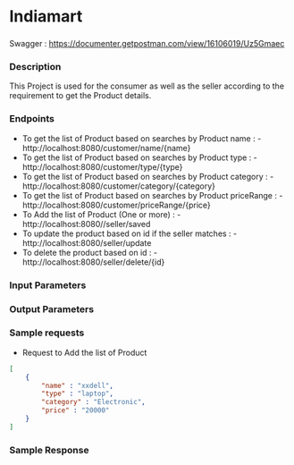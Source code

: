 # Indiamart

###
Swagger : https://documenter.getpostman.com/view/16106019/Uz5Gmaec
### Description
This Project is used for the consumer as well as the seller according to the requirement to get the Product details.

### Endpoints
- To get the list of Product based on searches by Product name : -  http://localhost:8080/customer/name/{name}
- To get the list of Product based on searches by Product type : -  http://localhost:8080/customer/type/{type}
- To get the list of Product based on searches by Product category : -  http://localhost:8080/customer/category/{category}
- To get the list of Product based on searches by Product priceRange : -  http://localhost:8080/customer/priceRange/{price}
- To Add the list of Product (One or more) : -  http://localhost:8080//seller/saved
- To update the product based on id if the seller matches  : -  http://localhost:8080/seller/update
- To delete the product based on id : -  http://localhost:8080/seller/delete/{id}


### Input Parameters

### Output Parameters

### Sample requests
- Request to Add the list of Product
```json
[
	{
	    "name" : "xxdell",
        "type" : "laptop",
		"category" : "Electronic",
		"price" : "20000"
	}
]

```



### Sample Response
